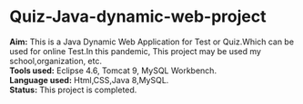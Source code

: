 # Quiz-Java-dynamic-web-project
<b>Aim:</b> This is a Java Dynamic Web Application for Test or Quiz.Which can be used for online Test.In this pandemic, This project may be used my school,organization, etc.<br>
<b>Tools used:</b> Eclipse 4.6, Tomcat 9, MySQL Workbench.<br>
<b>Language used:</b> Html,CSS,Java 8,MySQL.<br>
<b>Status:</b> This project is completed.<br>

